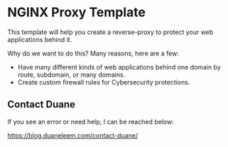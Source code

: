 # NGINX Proxy Template

This template will help you create a reverse-proxy to protect your web applications behind it.

Why do we want to do this?  Many reasons, here are a few:

- Have many different kinds of web applications behind one domain by route, subdomain, or many domains.
- Create custom firewall rules for Cybersecurity protections.

## Contact Duane

If you see an error or need help, I can be reached below:

https://blog.duaneleem.com/contact-duane/

